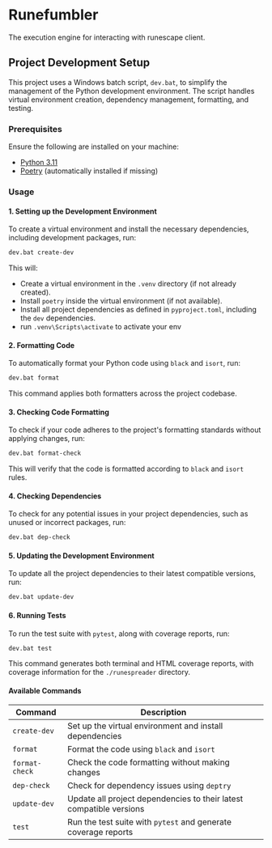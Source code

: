 # Runefumbler

The execution engine for interacting with runescape client.


## Project Development Setup

This project uses a Windows batch script, `dev.bat`, to simplify the management of the Python development environment. The script handles virtual environment creation, dependency management, formatting, and testing.


### Prerequisites

Ensure the following are installed on your machine:

- [Python 3.11](https://www.python.org/downloads/release/python-3110/)
- [Poetry](https://python-poetry.org/docs/#installation) (automatically installed if missing)

### Usage

#### 1. Setting up the Development Environment

To create a virtual environment and install the necessary dependencies, including development packages, run:

```bash
dev.bat create-dev
```

This will:
- Create a virtual environment in the `.venv` directory (if not already created).
- Install `poetry` inside the virtual environment (if not available).
- Install all project dependencies as defined in `pyproject.toml`, including the `dev` dependencies.
- run `.venv\Scripts\activate` to activate your env 


#### 2. Formatting Code

To automatically format your Python code using `black` and `isort`, run:

```bash
dev.bat format
```

This command applies both formatters across the project codebase.

#### 3. Checking Code Formatting

To check if your code adheres to the project's formatting standards without applying changes, run:

```bash
dev.bat format-check
```

This will verify that the code is formatted according to `black` and `isort` rules.

#### 4. Checking Dependencies

To check for any potential issues in your project dependencies, such as unused or incorrect packages, run:

```bash
dev.bat dep-check
```

#### 5. Updating the Development Environment

To update all the project dependencies to their latest compatible versions, run:

```bash
dev.bat update-dev
```

#### 6. Running Tests

To run the test suite with `pytest`, along with coverage reports, run:

```bash
dev.bat test
```

This command generates both terminal and HTML coverage reports, with coverage information for the `./runespreader` directory.

#### Available Commands

| Command         | Description                                                              |
|-----------------|--------------------------------------------------------------------------|
| `create-dev`    | Set up the virtual environment and install dependencies                  |
| `format`        | Format the code using `black` and `isort`                                |
| `format-check`  | Check the code formatting without making changes                         |
| `dep-check`     | Check for dependency issues using `deptry`                               |
| `update-dev`    | Update all project dependencies to their latest compatible versions      |
| `test`          | Run the test suite with `pytest` and generate coverage reports           |
